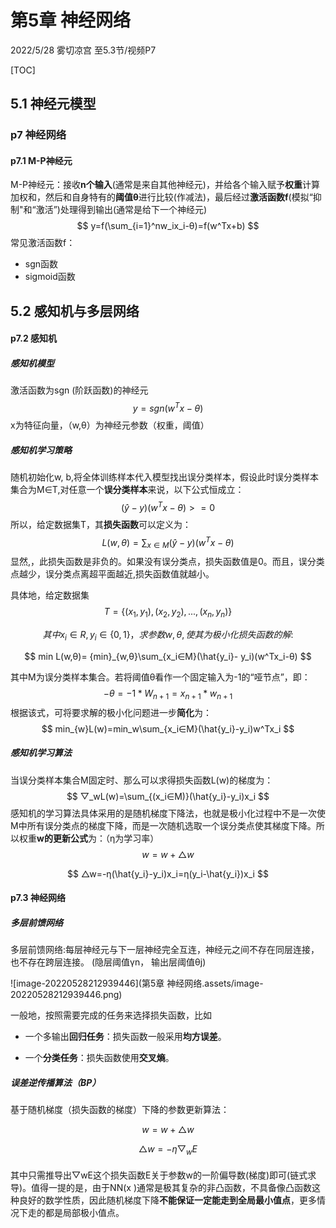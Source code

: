 # 第5章 神经网络

2022/5/28 雾切凉宫 至5.3节/视频P7



[TOC]



## 5.1 神经元模型

### p7 神经网络

#### p7.1 M-P神经元

M-P神经元：接收**n个输入**(通常是来自其他神经元)，并给各个输入赋予**权重**计算加权和，然后和自身特有的**阈值θ**进行比较(作减法)，最后经过**激活函数f**(模拟“抑制"和“激活”)处理得到输出(通常是给下一个神经元)
$$
y=f(\sum_{i=1}^nw_ix_i-θ)=f(w^Tx+b)
$$
常见激活函数f：

- sgn函数
- sigmoid函数



## 5.2 感知机与多层网络

#### p7.2 感知机

##### 感知机模型

激活函数为sgn (阶跃函数)的神经元
$$
y=sgn(w^Tx-θ)
$$
x为特征向量，（w,θ）为神经元参数（权重，阈值）



##### 感知机学习策略

随机初始化w, b,将全体训练样本代入模型找出误分类样本，假设此时误分类样本集合为M∈T,对任意一个**误分类样本**来说，以下公式恒成立：
$$
(\hat{y}-y)(w^Tx-θ)>=0
$$
所以，给定数据集T，其**损失函数**可以定义为：
$$
L(w,θ)=\sum_{x∈M}(\hat{y}-y)(w^Tx-θ)
$$
显然,，此损失函数是非负的。如果没有误分类点，损失函数值是0。而且，误分类点越少，误分类点离超平面越近,损失函数值就越小。



具体地，给定数据集
$$
T = \{(x_1, y_1), (x_2,y_2),...,(x_n,y_n)\}
$$

$$
其中x_i∈R,y_i∈\{0,1\}，求参数w,θ,使其为极小化损失函数的解:
$$

$$
min L(w,θ)= {min}_{w,θ}\sum_{x_i∈M}(\hat{y_i}- y_i)(w^Tx_i-θ)
$$

其中M为误分类样本集合。若将阈值θ看作一个固定输入为-1的“哑节点”，即：
$$
-θ=-1*W_{n+1}=x_{n+1}*w_{n+1}
$$
根据该式，可将要求解的极小化问题进一步**简化**为：
$$
min_{w}L(w)=min_w\sum_{x_i∈M}(\hat{y_i}-y_i)w^Tx_i
$$

##### 感知机学习算法

当误分类样本集合M固定时、那么可以求得损失函数L(w)的梯度为：
$$
▽_wL(w)=\sum_{(x_i∈M)}(\hat{y_i}-y_i)x_i
$$
感知机的学习算法具体采用的是随机梯度下降法，也就是极小化过程中不是一次使M中所有误分类点的梯度下降，而是一次随机选取一个误分类点使其梯度下降。所以权重**w的更新公式**为：（η为学习率）
$$
w=w+△w
$$

$$
△w=-η(\hat{y_i}-y_i)x_i=η(y_i-\hat{y_i})x_i
$$

#### p7.3 神经网络

##### 多层前馈网络

多层前馈网络:每层神经元与下一层神经完全互连，神经元之间不存在同层连接，也不存在跨层连接。 (隐层阈值γn， 输出层阈值θj)

![image-20220528212939446](第5章 神经网络.assets/image-20220528212939446.png)

一般地，按照需要完成的任务来选择损失函数，比如

- 一个多输出**回归任务**：损失函数一般采用**均方误差**。

- 一个**分类任务**：损失函数使用**交叉熵**。

  

##### 误差逆传播算法（BP）

基于随机梯度（损失函数的梯度）下降的参数更新算法：


$$
w=w+△w
$$

$$
△w=-η▽_wE
$$

#### 

其中只需推导出▽wE这个损失函数E关于参数w的一阶偏导数(梯度)即可(链式求导)。值得一提的是，由于NN(x )通常是极其复杂的非凸函数，不具备像凸函数这种良好的数学性质，因此随机梯度下降**不能保证一定能走到全局最小值点**，更多情况下走的都是局部极小值点。